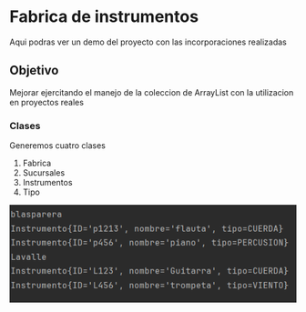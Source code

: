 <h1>Fabrica de instrumentos</h1>
<p>Aqui podras ver un demo del proyecto con las incorporaciones realizadas</p>

<h2>Objetivo</h2>
<p>Mejorar ejercitando el manejo de la coleccion de ArrayList
con la utilizacion en proyectos reales</p>

<h3>Clases</h3>
<p>Generemos cuatro clases</p>
<ol>
<li>Fabrica</li>
<li>Sucursales</li>
<li>Instrumentos</li>
<li>Tipo</li>
</ol>

<img src="./image/img.png">